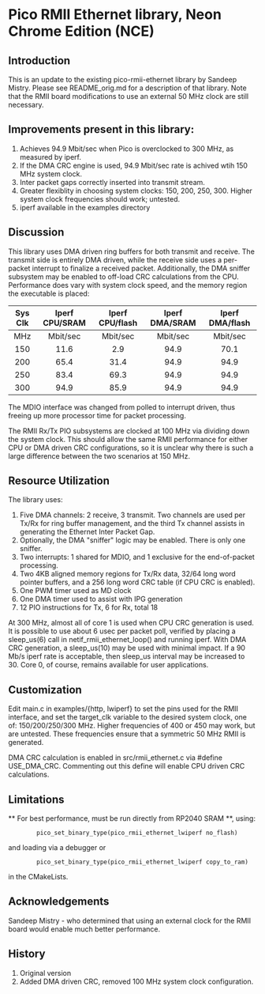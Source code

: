 # Pico RMII Ethernet library, Neon Chrome Edition (NCE)

## Introduction

This is an update to the existing pico-rmii-ethernet library by Sandeep Mistry.
Please see README_orig.md for a description of that library. Note that the
RMII board modifications to use an external 50 MHz clock are still necessary.

## Improvements present in this library:
1. Achieves 94.9 Mbit/sec when Pico is overclocked to 300 MHz, as measured
by iperf.
2. If the DMA CRC engine is used, 94.9 Mbit/sec rate is achived wtih 150 MHz system clock.
3. Inter packet gaps correctly inserted into transmit stream.
4. Greater flexiblity in choosing system clocks: 150, 200, 250, 300.
Higher system clock frequencies should work; untested.
5. iperf available in the examples directory

## Discussion

This library uses DMA driven ring buffers for both transmit and receive. The
transmit side is entirely DMA driven, while the receive side uses a per-packet
interrupt to finalize a received packet. Additionally, the DMA sniffer subsystem
may be enabled to off-load CRC calculations from the CPU. Performance does vary
with system clock speed, and the memory region the executable is placed:

| Sys Clk | Iperf CPU/SRAM | Iperf CPU/flash | Iperf DMA/SRAM | Iperf DMA/flash |
| :---:   |     :---:      |     :---:       |   :---:        |     :---:       |
| MHz     | Mbit/sec       | Mbit/sec        |  Mbit/sec      | Mbit/sec        |
| 150     | 11.6           |  2.9            | 94.9           | 70.1            |
| 200     | 65.4           | 31.4            | 94.9           | 94.9            |
| 250     | 83.4           | 69.3            | 94.9           | 94.9            |
| 300     | 94.9           | 85.9            | 94.9           | 94.9            |

The MDIO interface was changed from polled to interrupt driven, thus freeing
up more processor time for packet processing.

The RMII Rx/Tx PIO subsystems are clocked at 100 MHz via dividing down the system
clock. This should allow the same RMII performance for either CPU or DMA
driven CRC configurations, so it is unclear why there is such a large difference
between the two scenarios at 150 MHz.

## Resource Utilization

The library uses:

1. Five DMA channels: 2 receive, 3 transmit. Two channels are used per Tx/Rx for
ring buffer management, and the third Tx channel assists in generating the
Ethernet Inter Packet Gap.
2. Optionally, the DMA "sniffer" logic may be enabled. There is only one sniffer.
2. Two interrupts: 1 shared for MDIO, and 1 exclusive for the end-of-packet
processing.
3. Two 4KB aligned memory regions for Tx/Rx data, 32/64 long word pointer
buffers, and a 256 long word CRC table (if CPU CRC is enabled). 
4. One PWM timer used as MD clock
5. One DMA timer used to assist with IPG generation
6. 12 PIO instructions for Tx, 6 for Rx, total 18

At 300 MHz, almost all of core 1 is used when CPU CRC generation is used.
It is possible to use about 6 usec per packet poll, verified by placing a
sleep_us(6) call in netif_rmii_ethernet_loop() and running iperf. With DMA CRC
generation, a sleep_us(10) may be used with minimal impact. If a 90 Mb/s
iperf rate is acceptable, then sleep_us interval may be increased to 30.
Core 0, of course, remains available for user applications.

## Customization

Edit main.c in examples/{http, lwiperf} to set the pins used for the RMII
interface, and set the target_clk variable to the desired system clock, one
of: 150/200/250/300 MHz. Higher frequencies of 400 or 450 may work, but
are untested. These frequencies ensure that a symmetric 50 MHz RMII is generated.

DMA CRC calculation is enabled in src/rmii_ethernet.c via #define USE_DMA_CRC.
Commenting out this define will enable CPU driven CRC calculations.

## Limitations

** For best performance, must be run directly from RP2040 SRAM **, using:
```
        pico_set_binary_type(pico_rmii_ethernet_lwiperf no_flash)
```
and loading via a debugger or
```
        pico_set_binary_type(pico_rmii_ethernet_lwiperf copy_to_ram)
```
in the CMakeLists.

## Acknowledgements

Sandeep Mistry - who determined that using an external clock for the RMII
board would enable much better performance.

## History
1. Original version
2. Added DMA driven CRC, removed 100 MHz system clock configuration.




